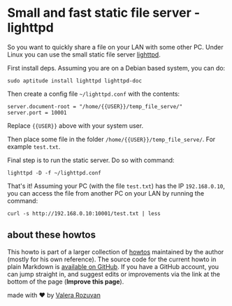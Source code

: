 # Small and fast static file server - lighttpd

So you want to quickly share a file on your LAN with some other PC. Under Linux you can use the small static file server [lighttpd](https://www.lighttpd.net/).

First install deps. Assuming you are on a Debian based system, you can do:

```shell
sudo aptitude install lighttpd lighttpd-doc
```

Then create a config file `~/lighttpd.conf` with the contents:

```text
server.document-root = "/home/{{USER}}/temp_file_serve/"
server.port = 10001
```

Replace `{{USER}}` above with your system user.

Then place some file in the folder `/home/{{USER}}/temp_file_serve/`. For example `test.txt`.

Final step is to run the static server. Do so with command:

```shell
lighttpd -D -f ~/lighttpd.conf
```

That's it! Assuming your PC (with the file `test.txt`) has the IP `192.168.0.10`, you can access the file from another PC on your LAN by running the command:

```shell
curl -s http://192.168.0.10:10001/test.txt | less
```

## about these howtos

This howto is part of a larger collection of [howtos](https://howtos.rozuvan.net/) maintained by the author (mostly for his own reference). The source code for the current howto in plain Markdown is [available on GitHub](https://github.com/valera-rozuvan/howtos/blob/main/docs/023-small-and-fast-static-file-server-lighttpd.md). If you have a GitHub account, you can jump straight in, and suggest edits or improvements via the link at the bottom of the page (**Improve this page**).

made with ❤ by [Valera Rozuvan](https://valera.rozuvan.net/)
